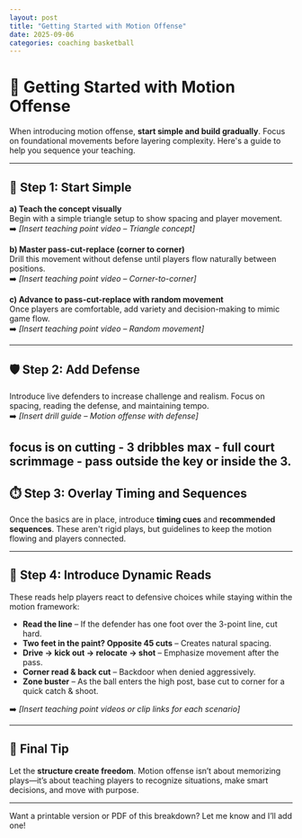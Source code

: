 ```yaml
---
layout: post
title: "Getting Started with Motion Offense"
date: 2025-09-06
categories: coaching basketball
---
```


# 🏀 Getting Started with Motion Offense

When introducing motion offense, **start simple and build gradually**. Focus on foundational movements before layering complexity. Here's a guide to help you sequence your teaching.

---

## 🔰 Step 1: Start Simple

**a) Teach the concept visually**  
Begin with a simple triangle setup to show spacing and player movement.  
➡️ *[Insert teaching point video – Triangle concept]*

**b) Master pass-cut-replace (corner to corner)**  
Drill this movement without defense until players flow naturally between positions.  
➡️ *[Insert teaching point video – Corner-to-corner]*

**c) Advance to pass-cut-replace with random movement**  
Once players are comfortable, add variety and decision-making to mimic game flow.  
➡️ *[Insert teaching point video – Random movement]*

---

## 🛡️ Step 2: Add Defense

Introduce live defenders to increase challenge and realism. Focus on spacing, reading the defense, and maintaining tempo.  
➡️ *[Insert drill guide – Motion offense with defense]*

focus is on cutting - 3 dribbles max - full court scrimmage - pass outside the key or inside the 3.
---

## ⏱️ Step 3: Overlay Timing and Sequences

Once the basics are in place, introduce **timing cues** and **recommended sequences**. These aren't rigid plays, but guidelines to keep the motion flowing and players connected.

---

## 🔄 Step 4: Introduce Dynamic Reads

These reads help players react to defensive choices while staying within the motion framework:

- **Read the line** – If the defender has one foot over the 3-point line, cut hard.
- **Two feet in the paint? Opposite 45 cuts** – Creates natural spacing.
- **Drive → kick out → relocate → shot** – Emphasize movement after the pass.
- **Corner read & back cut** – Backdoor when denied aggressively.
- **Zone buster** – As the ball enters the high post, base cut to corner for a quick catch & shoot.
  
➡️ *[Insert teaching point videos or clip links for each scenario]*

---

## 🎯 Final Tip

Let the **structure create freedom**. Motion offense isn’t about memorizing plays—it’s about teaching players to recognize situations, make smart decisions, and move with purpose.

---

Want a printable version or PDF of this breakdown? Let me know and I’ll add one!
